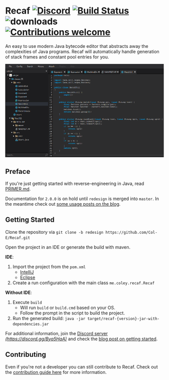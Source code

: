 # Recaf [![Discord](https://img.shields.io/discord/443258489146572810.svg?label=&logo=discord&logoColor=ffffff&color=7389D8&labelColor=6A7EC2)](https://discord.gg/Bya5HaA) [![Build Status](https://cloud.drone.io/api/badges/Col-E/Recaf/status.svg?ref=refs/heads/redesign)](https://cloud.drone.io/Col-E/Recaf) ![downloads](https://img.shields.io/github/downloads/Col-E/Recaf/total.svg) [![Contributions welcome](https://img.shields.io/badge/contributions-welcome-brightgreen.svg?style=flat)](CONTRIBUTING.md)

An easy to use modern Java bytecode editor that abstracts away the complexities of Java programs. 
Recaf will automatically handle generation of stack frames and constant pool entries for you.

![screenshot of recaf](docs/screenshots/main.png)

## Preface

If you're just getting started with reverse-engineering in Java, read [PRIMER.md](PRIMER.md).

Documentation for `2.0.0` is on hold until `redesign` is merged into `master`.
In the meantime check out [some usage posts on the blog](https://coley.software/category/recaf/).

## Getting Started

Clone the repository via `git clone -b redesign https://github.com/Col-E/Recaf.git`

Open the project in an IDE or generate the build with maven.

**IDE**:
  1. Import the project from the `pom.xml`
      * [IntelliJ](https://www.jetbrains.com/help/idea/maven-support.html#maven_import_project_start)
      * [Eclipse](https://stackoverflow.com/a/36242422)
  2. Create a run configuration with the main class `me.coley.recaf.Recaf`
  
**Without IDE**:
  1. Execute `build`
      * Will run `build` or `build.cmd` based on your OS. 
      * Follow the prompt in the script to build the project.
  2. Run the generated build: `java -jar target/recaf-{version}-jar-with-dependencies.jar`

For additional information, join the [Discord server _(https://discord.gg/Bya5HaA)_](https://discord.gg/Bya5HaA) and check the [blog post on getting started](https://coley.software/recaf-getting-started-primer/).

## Contributing 

Even if you're not a developer you can still contribute to Recaf. 
Check out the [contribution guide here](CONTRIBUTING.md) for more information.

